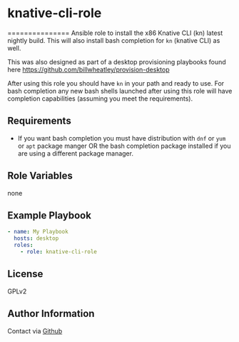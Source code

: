 # knative-cli-role
===============
Ansible role to install the x86 Knative CLI (kn) latest nightly build. This will also install bash completion for `kn` (knative CLI) as well.

This was also designed as part of a desktop provisioning playbooks found here <https://github.com/billwheatley/provision-desktop>

After using this role you should have `kn` in your path and ready to use.  For bash completion any new bash shells launched after using this role will have completion capabilities (assuming you meet the requirements).

Requirements
------------

- If you want bash completion you must have distribution with `dnf` or `yum` or `apt` package manger OR the bash completion package installed if you are using a different package manager.

Role Variables
--------------

none

Example Playbook
----------------

```yaml
- name: My Playbook
  hosts: desktop
  roles:
    - role: knative-cli-role
```

License
-------

GPLv2

Author Information
------------------

Contact via [Github](https://github.com/billwheatley/)